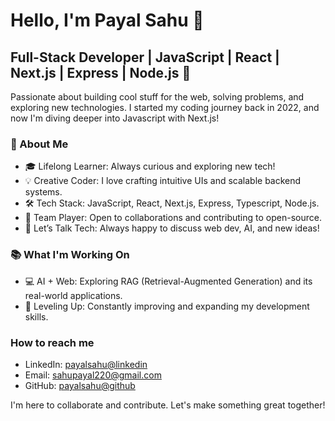 # Hello, I'm Payal Sahu 👋

## Full-Stack Developer | JavaScript | React | Next.js | Express | Node.js 🚀

Passionate about building cool stuff for the web, solving problems, and exploring new technologies. I started my coding journey back in 2022, and now I'm diving deeper into Javascript with Next.js!

### 🚀 About Me
- 🎓 Lifelong Learner: Always curious and exploring new tech!
- 💡 Creative Coder: I love crafting intuitive UIs and scalable backend systems.
- 🛠️ Tech Stack: JavaScript, React, Next.js, Express, Typescript, Node.js.
- 🤝 Team Player: Open to collaborations and contributing to open-source.
- 💬 Let’s Talk Tech: Always happy to discuss web dev, AI, and new ideas!

### 📚 What I'm Working On
<!-- - 📖 Backend with Go: Strengthening my GoLang skills for high-performance applications. -->
- 💻 AI + Web: Exploring RAG (Retrieval-Augmented Generation) and its real-world applications.
- 🌱 Leveling Up: Constantly improving and expanding my development skills.

### How to reach me
- LinkedIn: [payalsahu@linkedin](https://www.linkedin.com/in/payal-sahu-30436821b/)
- Email: sahupayal220@gmail.com
- GitHub: [payalsahu@github](https://github.com/Payalsahuj)



I'm here to collaborate and contribute. Let's make something great together!
